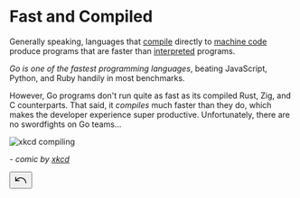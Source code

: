 <h1>Fast and Compiled</h1>
<p>Generally speaking, languages that <a href="https://en.wikipedia.org/wiki/Compiled_language" target="_blank" rel="noopener nofollow">compile</a> directly to <a href="https://simple.wikipedia.org/wiki/Machine_code" target="_blank" rel="noopener nofollow">machine code</a> produce programs that are faster than <a href="https://en.wikipedia.org/wiki/Interpreter_(computing)" target="_blank" rel="noopener nofollow">interpreted</a> programs.</p>
<p><em>Go is one of the fastest programming languages</em>, beating JavaScript, Python, and Ruby handily in most benchmarks.</p>
<p>However, Go programs don't run quite as fast as its compiled Rust, Zig, and C counterparts. That said, it <em>compiles</em> much faster than they do, which makes the developer experience super productive. Unfortunately, there are no swordfights on Go teams...</p>
<p><img src="https://imgs.xkcd.com/comics/compiling.png" alt="xkcd compiling"></p>
<p><em>- comic by <a href="https://xkcd.com/303/" target="_blank" rel="noopener nofollow">xkcd</a></em></p>
</div><!----><div class="flex justify-end"><div class="flex items-center justify-end p-4"><div class="flex justify-end pr-2"><div data-v-97c4018b="" class="tooltip-box relative"><div data-v-97c4018b=""><button data-v-873cc077="" type="submit" class="bg-texture group relative flex origin-bottom items-center justify-center overflow-hidden rounded-full border text-sm font-semibold bg-blend-soft-light shadow-md disabled:cursor-not-allowed bg-texture-gray text-gray-900  py-2 px-4" aria-label="Reset Lesson" style="cursor: pointer;"><svg xmlns="http://www.w3.org/2000/svg" width="24" height="24" viewBox="0 0 24 24" fill="none" stroke="currentColor" stroke-width="1.5" stroke-linecap="round" stroke-linejoin="round" class="lucide lucide-undo-icon lucide-undo inline-block h-6 w-6"><path d="M3 7v6h6"></path><path d="M21 17a9 9 0 0 0-9-9 9 9 0 0 0-6 2.3L3 13"></path></svg></button></div><div data-v-97c4018b="" class="tooltip bg-image-blue invisible absolute z-20 hidden min-w-32 flex-col items-center justify-center rounded border border-gray-700 px-4 py-1 text-center text-gray-200 opacity-0 transition-opacity delay-300 duration-500 md:flex left"><div data-v-97c4018b="" class="text whitespace-normal text-sm">
